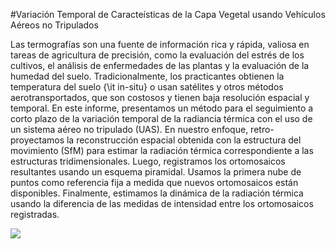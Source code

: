 
#Variación Temporal de Caracteísticas de la Capa Vegetal usando Vehículos Aéreos no Tripulados


Las termografías son una fuente de información rica y rápida, valiosa en tareas de agricultura de precisión, como la evaluación del estrés de los cultivos, el análisis de enfermedades de las plantas y la evaluación de la humedad del suelo.
Tradicionalmente, los practicantes obtienen la temperatura del suelo {\it in-situ} o usan satélites y otros métodos aerotransportados, que son costosos y tienen baja resolución espacial y temporal.
En este informe, presentamos un método para el seguimiento a corto plazo de la variación temporal de la radiancia térmica con el uso de un sistema aéreo no tripulado (UAS). En nuestro enfoque, retro-proyectamos la reconstrucción espacial obtenida con la estructura del movimiento (SfM) para estimar la radiación térmica correspondiente a las estructuras tridimensionales. Luego, registramos los ortomosaicos resultantes usando un esquema piramidal. Usamos la primera nube de puntos como referencia fija a medida que nuevos ortomosaicos están disponibles. Finalmente, estimamos la dinámica de la radiación térmica usando la diferencia de las medidas de intensidad entre los ortomosaicos registradas.


<img src='images/falcon.png'>
